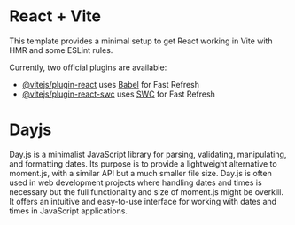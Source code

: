 # React + Vite

This template provides a minimal setup to get React working in Vite with HMR and some ESLint rules.

Currently, two official plugins are available:

- [@vitejs/plugin-react](https://github.com/vitejs/vite-plugin-react/blob/main/packages/plugin-react/README.md) uses [Babel](https://babeljs.io/) for Fast Refresh
- [@vitejs/plugin-react-swc](https://github.com/vitejs/vite-plugin-react-swc) uses [SWC](https://swc.rs/) for Fast Refresh


# Dayjs
Day.js is a minimalist JavaScript library for parsing, validating, manipulating, and formatting dates. Its purpose is to provide a lightweight alternative to moment.js, with a similar API but a much smaller file size. Day.js is often used in web development projects where handling dates and times is necessary but the full functionality and size of moment.js might be overkill. It offers an intuitive and easy-to-use interface for working with dates and times in JavaScript applications.

